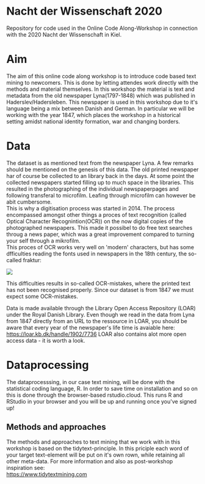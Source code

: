 # Nacht der Wissenschaft 2020
Repository for code used in the Online Code Along-Workshop in connection with the 2020 Nacht der Wissenschaft in Kiel. 

# Aim 
The aim of this online code along workshop is to introduce code based text mining to newcomers. This is done by letting attendes work directly with the methods and material themselves. In this workshop the material is text and metadata from the old newspaper Lyna(1797-1848) which was published in Haderslev/Hadersleben. This newspaper is used in this workshop due to it's language being a mix between Danish and German. In particular we will be working with the year 1847, which places the workshop in a historical setting amidst national identity formation, war and changing borders. 

# Data 
The dataset is as mentioned text from the newspaper Lyna. A few remarks should be mentioned on the genesis of this data. The old printed newspaper har of course be collected to an library back in the days. At some point the collected newspapers started filling up to much space in the libraries. This resulted in the photographing of the individual newspaperpages and following transferal to microfilm. Leafing through microfilm can however be abit cumbersome.  
This is why a digitisation process was started in 2014. The process encompassed amongst other things a proces of text recognition (called Optical Character Recognintion(OCR)) on the now digital copies of the photographed newspapers. This made it possibel to do free text searches throug a news paper, which was a great improvement compared to turning your self through a mikrofilm.  
This proces of OCR works very well on 'modern' characters, but has some dfficulties reading the fonts used in newspapers in the 18th century, the so-called fraktur:

![](http://hax.odsbjerg.dk/fraktur.png)

This difficulties results in so-called OCR-mistakes, where the printed text has not been recognised properly. Since our dataset is from 1847 we must expect some OCR-mistakes.  

Data is made available through the Library Open Access Repository (LOAR) under the Royal Danish Library. Even though we read in the data from Lyna from 1847 directly from an URL to the ressource in LOAR, you should be aware that every year of the newspaper's life time is avaiable here: 
https://loar.kb.dk/handle/1902/7736
LOAR also contains alot more open access data - it is worth a look. 

# Dataprocessing 
The dataprocesssing, in our case text mining, will be done with the statistical coding language, R. In order to save time on installation and so on this is done through the browser-based rstudio.cloud. This runs R and RStudio in your browser and you will be up and running once you've signed up! 

## Methods and approaches
The methods and approaches to text mining that we work with in this workshop is based on the tidytext-principle. In this priciple each word of your target text-element will be put on it's own rown, while retaining all other meta-data. For more information and also as post-workshop inspiration see:  
https://www.tidytextmining.com
